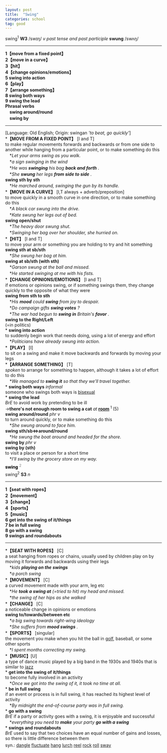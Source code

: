 ```yaml
---
layout: post
title:  "Swing"
categories: school
tag: good
---
```

<DIV style="MARGIN: 0px 0px 5px">swing<SUP>1</SUP> <B>W3</B> /swɪŋ/ <I>v past tense and past participle</I> <B>swung</B> /swʌŋ/
<HR>
<B>1【move from a fixed point】</B><BR><B>2【move in a curve】</B><BR><B>3【hit】</B><BR><B>4【change opinions/emotions】</B><BR><B>5 swing into action</B><BR><B>6【play】</B><BR><B>7【arrange something】</B><BR><B>8 swing both ways</B><BR><B>9 swing the lead</B><BR><B>Phrasal verbs</B><BR>　<B>swing around/round</B><BR>　<B>swing by</B>
<HR>
[Language: Old English; Origin: swingan <I>'to beat, go quickly'</I>]<BR>*<B>【MOVE FROM A FIXED POINT】</B> [I and T]<BR>to make regular movements forwards and backwards or from one side to another while hanging from a particular point, or to make something do this<BR>　*<I>Let your arms swing as you walk.</I><BR>　*<I>a sign swinging in the wind</I><BR>　*<I>He was <B>swinging</B> his bag <B>back and forth</B> .</I><BR>　*<I>She <B>swung</B> her legs <B>from side to side</B> .</I><BR><B>swing sth by sth</B><BR>　*<I>He marched around, swinging the gun by its handle.</I><BR>*<B>【MOVE IN A CURVE】</B> [I,T always + adverb/preposition]<BR>to move quickly in a smooth curve in one direction, or to make something do this<BR>　*<I>A black car swung into the drive.</I><BR>　*<I>Kate swung her legs out of bed.</I><BR><B>swing open/shut</B><BR>　*<I>The heavy door swung shut.</I><BR>　*<I>Swinging her bag over her shoulder, she hurried on.</I><BR>*<B>【HIT】</B> [I and T]<BR>to move your arm or something you are holding to try and hit something<BR><B>swing sth at sb/sth</B><BR>　*<I>She swung her bag at him.</I><BR><B>swing at sb/sth (with sth)</B><BR>　*<I>Garson swung at the ball and missed.</I><BR>　*<I>He started swinging at me with his fists.</I><BR>*<B>【CHANGE OPINIONS/EMOTIONS】</B> [I and T]<BR>if emotions or opinions swing, or if something swings them, they change quickly to the opposite of what they were<BR><B>swing from sth to sth</B><BR>　*<I>His <B>mood</B> could <B>swing</B> from joy to despair.</I><BR>　*<I>Do campaign gifts <B>swing votes</B> ?</I><BR>　*<I>The war had begun to <B>swing in</B> Britain's <B>favor</B> .</I><BR><B>swing to the Right/Left</B><BR>(=in politics) <BR>* <B>swing into action</B><BR>to suddenly begin work that needs doing, using a lot of energy and effort<BR>　*<I>Politicians have already swung into action.</I><BR>*<B>【PLAY】</B> [I]<BR>to sit on a swing and make it move backwards and forwards by moving your legs<BR>*<B>【ARRANGE SOMETHING】</B> [T]<BR><I>spoken</I> to arrange for something to happen, although it takes a lot of effort to do this<BR>　*<I>We managed to <B>swing it</B> so that they we'll travel together.</I><BR>* <B>swing both ways</B> <I>informal</I> <BR>someone who swings both ways is <A href="{{ site.baseurl }}/bisexual"><U>bisexual</U></A><BR>* <B>swing the lead</B><BR><I>BrE</I> to avoid work by pretending to be ill<BR>→<B>there's not enough room to swing a cat</B> <I>at</I> <B><A href="{{ site.baseurl }}/room"><U>room</U></A> </B><SUP>1 </SUP>(5)<BR><B>swing around/round</B> <I>phr v</I><BR>to turn around quickly, or to make something do this<BR>　*<I>She swung around to face him.</I><BR><B>swing sth/sb⇔around/round</B><BR>　*<I>He swung the boat around and headed for the shore.</I><BR><B>swing by</B> <I>phr v</I><BR><B>swing by (sth)</B><BR>to visit a place or person for a short time<BR>　*<I>I'll swing by the grocery store on my way.</I></DIV>
<DIV style="COLOR: #808080; MARGIN: 0px 0px 5px; LINE-HEIGHT: normal"><SPAN style="FONT-SIZE: 10.5pt; COLOR: #000000; LINE-HEIGHT: normal"><B>swing</B></SPAN> <SUP style="FONT-SIZE: 83%; LINE-HEIGHT: normal">2</SUP> </DIV>
<DIV style="MARGIN: 0px 0px 5px">swing<SUP>2</SUP> <B>S3</B> <I>n</I> <BR>
<HR>
<B>1【seat with ropes】</B><BR><B>2【movement】</B><BR><B>3【change】</B><BR><B>4【sports】</B><BR><B>5【music】</B><BR><B>6 get into the swing of it/things</B><BR><B>7 be in full swing</B><BR><B>8 go with a swing</B><BR><B>9 swings and roundabouts</B>
<HR>
*<B>【SEAT WITH ROPES】</B> [C] <BR>a seat hanging from ropes or chains, usually used by children play on by moving it forwards and backwards using their legs<BR>　*<I>kids <B>playing on the swings</B> </I><BR>　*<I>a porch swing</I><BR>*<B>【MOVEMENT】</B> [C] <BR>a curved movement made with your arm, leg etc<BR>　*<I>He <B>took a swing at</B> (=tried to hit) my head and missed.</I><BR>　*<I>the swing of her hips as she walked</I><BR>*<B>【CHANGE】</B> [C] <BR>a noticeable change in opinions or emotions<BR><B>swing to/towards/between etc</B><BR>　*<I>a big swing towards right-wing ideology</I><BR>　*<I>She suffers from <B>mood swings</B> .</I><BR>*<B>【SPORTS】</B> [singular]<BR>the movement you make when you hit the ball in <A href="{{ site.baseurl }}/golf"><U>golf</U></A>, baseball, or some other sports<BR>　*<I>I spent months correcting my swing.</I><BR>*<B>【MUSIC】</B>[U]<BR>a type of dance music played by a big band in the 1930s and 1940s that is similar to <A href="{{ site.baseurl }}/jazz"><U>jazz</U></A><BR>* <B>get into the swing of it/things</B><BR>to become fully involved in an activity<BR>　*<I>Once we got into the swing of it, it took no time at all.</I><BR>* <B>be in full swing</B><BR>if an event or process is in full swing, it has reached its highest level of activity<BR>　*<I>By midnight the end-of-course party was in full swing.</I><BR>* <B>go with a swing</B><BR><I>BrE</I> if a party or activity goes with a swing, it is enjoyable and successful<BR>　*<I>everything you need to <B>make</B> your party <B>go with a swing</B> </I><BR>* <B>swings and roundabouts</B><BR><I>BrE</I> used to say that two choices have an equal number of gains and losses, so there is little difference between them</DIV>
<DIV style="MARGIN: 0px 0px 5px">
<DIV style="MARGIN: 4px 0px">syn.: <A href="{{ site.baseurl }}/dangle"><U>dangle</U></A> <A href="{{ site.baseurl }}/fluctuate"><U>fluctuate</U></A> <A href="{{ site.baseurl }}/hang"><U>hang</U></A> <A href="{{ site.baseurl }}/lurch"><U>lurch</U></A> <A href="{{ site.baseurl }}/reel"><U>reel</U></A> <A href="{{ site.baseurl }}/rock"><U>rock</U></A> <A href="{{ site.baseurl }}/roll"><U>roll</U></A> <A href="{{ site.baseurl }}/sway"><U>sway</U></A></DIV></DIV>
